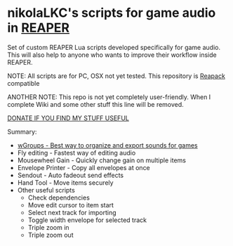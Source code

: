 # nikolaLKC's scripts for game audio in [REAPER](https://www.reaper.fm/)

  Set of custom REAPER Lua scripts developed specifically for game audio. This will also help to anyone who wants to improve their workflow inside REAPER. 
  
  NOTE: All scripts are for PC, OSX not yet tested. This repository is [Reapack](https://reapack.com/) compatible
  
  ANOTHER NOTE: This repo is not yet completely user-friendly. When I complete Wiki and some other stuff this line will be removed.
  
  
  [DONATE IF YOU FIND MY STUFF USEFUL](https://www.paypal.me/reaperandlife)

Summary:
- [wGroups - Best way to organize and export sounds for games](https://github.com/nikolalkc/nikolalkc_reaper_scripts/wiki/wGroups)
- Fly editing - Fastest way of editing audio
- Mousewheel Gain - Quickly change gain on multiple items
- Envelope Printer - Copy all envelopes at once
- Sendout - Auto fadeout send effects
- Hand Tool - Move items securely
- Other useful scripts
  - Check dependencies
  - Move edit cursor to item start
  - Select next track for importing
  - Toggle width envelope for selected track
  - Triple zoom in
  - Triple zoom out
